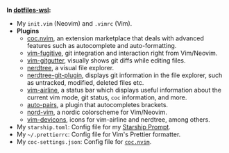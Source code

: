 **In [dotfiles-wsl](https://github.com/g-e-o-m-e-t-r-i-c/g-e-o-m-e-t-r-i-c/tree/master/dotfiles-wsl):**

-   My `init.vim` (Neovim) and `.vimrc` (Vim).
-	**Plugins**
	- [coc.nvim](https://github.com/neoclide/coc.nvim), an extension marketplace that deals with advanced features such as autocomplete and auto-formatting.
	- [vim-fugitive](https://github.com/tpope/vim-fugitive), git integration and interaction right from Vim/Neovim.
	- [vim-gitgutter](https://github.com/airblade/vim-gitgutter), visually shows git diffs while editing files.
	- [nerdtree](https://github.com/preservim/nerdtree), a visual file explorer.
	- [nerdtree-git-plugin](https://github.com/Xuyuanp/nerdtree-git-plugin), displays git information in the file explorer, such as untracked, modified, deleted files etc.
	- [vim-airline](https://github.com/vim-airline/vim-airline), a status bar which displays useful information about the current vim mode, git status, `coc` information, and more.
	- [auto-pairs](https://github.com/jiangmiao/auto-pairs), a plugin that autocompletes brackets.
	- [nord-vim](https://www.nordtheme.com/docs/ports/vim), a nordic colorscheme for Vim/Neovim.
	- [vim-devicons](https://github.com/ryanoasis/vim-devicons/), icons for vim-airline and nerdtree, among others.
-   My `starship.toml`: Config file for my [Starship Prompt](https://starship.rs/).
-   My `~/.prettierrc`: Config file for Vim's Prettier formatter.
-   My `coc-settings.json`: Config file for [`coc.nvim`](https://github.com/neoclide/coc.nvim/).
